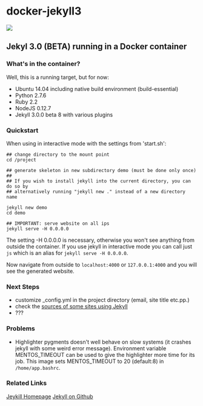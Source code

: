 # docker-jekyll3

[![](https://badge.imagelayers.io/sys42/docker-jekyll3:latest.svg)](https://imagelayers.io/?images=sys42/docker-jekyll3:latest 'Get your own badge on imagelayers.io')


## Jekyl 3.0 (BETA) running in a Docker container

### What's in the container?

Well, this is a running target, but for now:

  * Ubuntu 14.04 including native build environment (build-essential)
  * Python 2.7.6
  * Ruby 2.2
  * NodeJS 0.12.7
  * Jekyll 3.0.0 beta 8 with various plugins

### Quickstart

When using in interactive mode with the settings from 'start.sh':

```
## change directory to the mount point 
cd /project

## generate skeleton in new subdirectory demo (must be done only once)
##
## If you wish to install jekyll into the current directory, you can do so by 
## alternatively running "jekyll new ." instead of a new directory name

jekyll new demo
cd demo

## IMPORTANT: serve website on all ips
jekyll serve -H 0.0.0.0
```

The setting -H 0.0.0.0 is necessary, otherwise you won't see anything from outside the container. If you use jekyll in interactive mode you can call just `js` which is an alias for `jekyll serve -H 0.0.0.0`. 

Now navigate from outside to `localhost:4000` or `127.0.0.1:4000` and you will see the generated website.

### Next Steps

  * customize _config.yml in the project directory (email, site title etc.pp.)
  * check the [sources of some sites using Jekyll](https://github.com/jekyll/jekyll/wiki/sites)
  * ???

### Problems

  * Highlighter pygments doesn't well behave on slow systems (it crashes jekyll with some weird error message). Environment variable MENTOS_TIMEOUT can be used to give the highlighter more time for its job. This image sets MENTOS_TIMEOUT to 20 (default:8) in `/home/app.bashrc`.

### Related Links

[Jeykill Homepage](http://jekyllrb.com/)
[Jekyll on Github](https://github.com/jekyll/jekyll)

